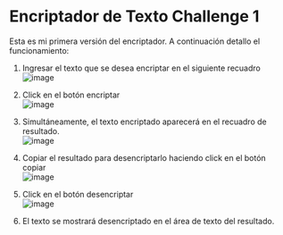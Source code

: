 # Encriptador de Texto Challenge 1

Esta es mi primera versión del encriptador. A continuación detallo el funcionamiento:

1. Ingresar el texto que se desea encriptar en el siguiente recuadro  
   ![image](https://github.com/user-attachments/assets/b7650e11-4bd7-4d74-b9d8-342679f53d7a)

2. Click en el botón encriptar  
   ![image](https://github.com/user-attachments/assets/d1c26f9c-b80d-4544-a22d-40cfdf08c615)

3. Simultáneamente, el texto encriptado aparecerá en el recuadro de resultado.  
   ![image](https://github.com/user-attachments/assets/f0450bcd-3535-47eb-9762-17a631dfdf44)

4. Copiar el resultado para desencriptarlo haciendo click en el botón copiar  
   ![image](https://github.com/user-attachments/assets/2ef683ff-5134-4b07-b892-7257fde37451)

5. Click en el botón desencriptar  
   ![image](https://github.com/user-attachments/assets/32244e1c-a9a3-4c3c-841a-68918965d058)

6. El texto se mostrará desencriptado en el área de texto del resultado.
